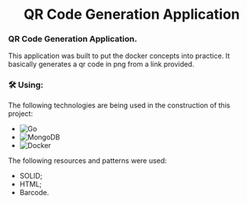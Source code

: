 <h1 align="center"> 
	QR Code Generation Application
</h1>

### QR Code Generation Application.

This application was built to put the docker concepts into practice. It basically generates a qr code in png from a link provided.

### 🛠 Using:

The following technologies are being used in the construction of this project:

- ![Go](https://img.shields.io/badge/go-%2300ADD8.svg?style=for-the-badge&logo=go&logoColor=white)
- ![MongoDB](https://img.shields.io/badge/MongoDB-%234ea94b.svg?style=for-the-badge&logo=mongodb&logoColor=white)
- ![Docker](https://img.shields.io/badge/docker-%230db7ed.svg?style=for-the-badge&logo=docker&logoColor=white)

The following resources and patterns were used:

- SOLID;
- HTML;
- Barcode.

